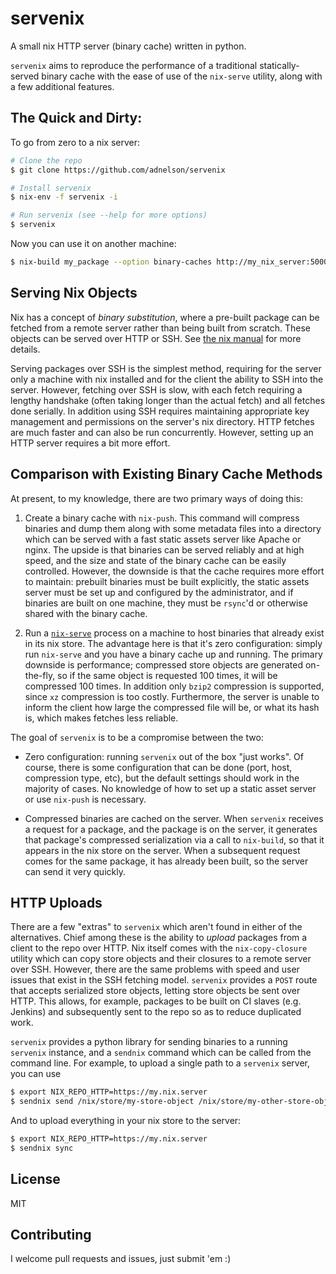 # servenix

A small nix HTTP server (binary cache) written in python.

`servenix` aims to reproduce the performance of a traditional
statically-served binary cache with the ease of use of the `nix-serve`
utility, along with a few additional features.

## The Quick and Dirty:

To go from zero to a nix server:

```bash
# Clone the repo
$ git clone https://github.com/adnelson/servenix

# Install servenix
$ nix-env -f servenix -i

# Run servenix (see --help for more options)
$ servenix
```

Now you can use it on another machine:

```bash
$ nix-build my_package --option binary-caches http://my_nix_server:5000
```

## Serving Nix Objects

Nix has a concept of *binary substitution*, where a pre-built package
can be fetched from a remote server rather than being built from
scratch. These objects can be served over HTTP or SSH. See [the nix
manual](http://nixos.org/nix/manual/) for more details.

Serving packages over SSH is the simplest method, requiring for the
server only a machine with nix installed and for the client the
ability to SSH into the server. However, fetching over SSH is slow,
with each fetch requiring a lengthy handshake (often taking longer
than the actual fetch) and all fetches done serially. In addition
using SSH requires maintaining appropriate key management and
permissions on the server's nix directory.  HTTP fetches are much
faster and can also be run concurrently. However, setting up an HTTP
server requires a bit more effort.

## Comparison with Existing Binary Cache Methods

At present, to my knowledge, there are two primary ways of doing this:

1. Create a binary cache with `nix-push`. This command will compress
binaries and dump them along with some metadata files into a directory
which can be served with a fast static assets server like Apache or
nginx. The upside is that binaries can be served reliably and at high
speed, and the size and state of the binary cache can be easily
controlled. However, the downside is that the cache requires more
effort to maintain: prebuilt binaries must be built explicitly, the
static assets server must be set up and configured by the
administrator, and if binaries are built on one machine, they must be
`rsync`'d or otherwise shared with the binary cache.

2. Run a [`nix-serve`](https://github.com/edolstra/nix-serve) process
on a machine to host binaries that already exist in its nix store. The
advantage here is that it's zero configuration: simply run `nix-serve`
and you have a binary cache up and running. The primary downside is
performance; compressed store objects are generated on-the-fly, so if
the same object is requested 100 times, it will be compressed 100
times. In addition only `bzip2` compression is supported, since `xz`
compression is too costly. Furthermore, the server is unable to inform
the client how large the compressed file will be, or what its hash is,
which makes fetches less reliable.

The goal of `servenix` is to be a compromise between the two:

* Zero configuration: running `servenix` out of the box "just
  works". Of course, there is some configuration that can be done
  (port, host, compression type, etc), but the default settings should
  work in the majority of cases. No knowledge of how to set up a
  static asset server or use `nix-push` is necessary.

* Compressed binaries are cached on the server. When `servenix`
  receives a request for a package, and the package is on the server,
  it generates that package's compressed serialization via a call to
  `nix-build`, so that it appears in the nix store on the server. When
  a subsequent request comes for the same package, it has already been
  built, so the server can send it very quickly.

## HTTP Uploads

There are a few "extras" to `servenix` which aren't found in either of
the alternatives. Chief among these is the ability to *upload*
packages from a client to the repo over HTTP. Nix itself comes with
the `nix-copy-closure` utility which can copy store objects and their
closures to a remote server over SSH. However, there are the same
problems with speed and user issues that exist in the SSH fetching
model. `servenix` provides a `POST` route that accepts serialized
store objects, letting store objects be sent over HTTP. This allows,
for example, packages to be built on CI slaves (e.g. Jenkins) and
subsequently sent to the repo so as to reduce duplicated work.

`servenix` provides a python library for sending binaries to a running
`servenix` instance, and a `sendnix` command which can be called from
the command line. For example, to upload a single path to a `servenix`
server, you can use

```bash
$ export NIX_REPO_HTTP=https://my.nix.server
$ sendnix send /nix/store/my-store-object /nix/store/my-other-store-object
```

And to upload everything in your nix store to the server:

```bash
$ export NIX_REPO_HTTP=https://my.nix.server
$ sendnix sync
```

## License

MIT

## Contributing

I welcome pull requests and issues, just submit 'em :)
